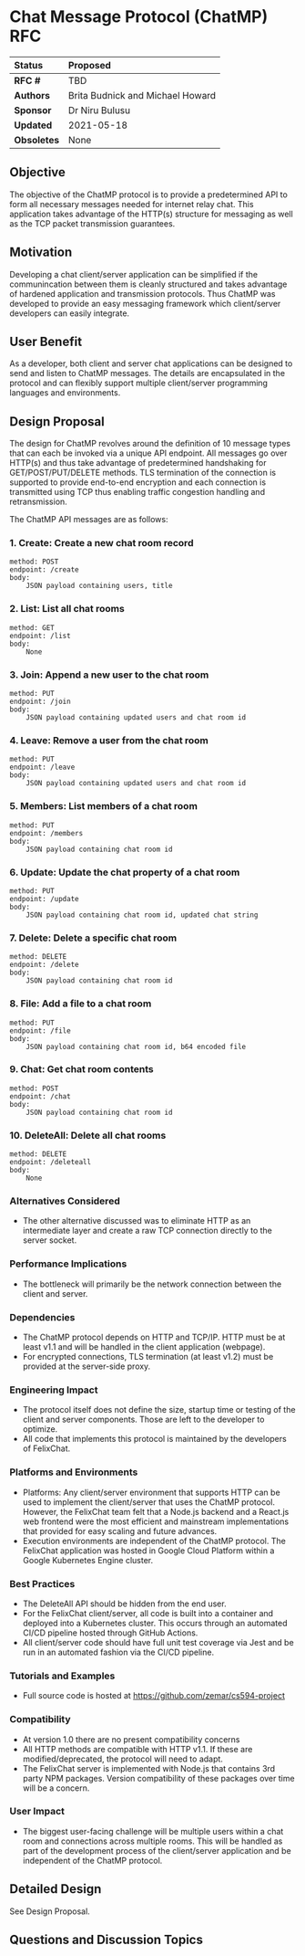# Chat Message Protocol (ChatMP) RFC

| Status        | Proposed       |
:-------------- |:---------------------------------------------------- |
| **RFC #**     | TBD |
| **Authors**   | Brita Budnick and Michael Howard |
| **Sponsor**   | Dr Niru Bulusu |
| **Updated**   | 2021-05-18 |
| **Obsoletes** | None  |

## Objective

The objective of the ChatMP protocol is to provide a predetermined API to form all necessary messages needed for internet relay chat. This application takes advantage of the HTTP(s) structure for messaging as well as the TCP packet transmission guarantees.

## Motivation

Developing a chat client/server application can be simplified if the communincation between them is cleanly structured and takes advantage of hardened application and transmission protocols. Thus ChatMP was developed to provide an easy messaging framework which client/server developers can easily integrate.

## User Benefit

As a developer, both client and server chat applications can be designed to send and listen to ChatMP messages.  The details are encapsulated in the protocol and can flexibly support multiple client/server programming languages and environments.

## Design Proposal

The design for ChatMP revolves around the definition of 10 message types that can each be invoked via a unique API endpoint.  All messages go over HTTP(s) and thus take advantage of predetermined handshaking for GET/POST/PUT/DELETE methods.  TLS termination of the connection is supported to provide end-to-end encryption and each connection is transmitted using TCP thus enabling traffic congestion handling and retransmission.

The ChatMP API messages are as follows:

### 1. Create: Create a new chat room record
    method: POST
    endpoint: /create
    body: 
        JSON payload containing users, title
### 2. List: List all chat rooms
    method: GET
    endpoint: /list
    body: 
        None

### 3. Join: Append a new user to the chat room
    method: PUT
    endpoint: /join
    body:
        JSON payload containing updated users and chat room id

### 4. Leave: Remove a user from the chat room
    method: PUT
    endpoint: /leave
    body:
        JSON payload containing updated users and chat room id

### 5. Members: List members of a chat room
    method: PUT
    endpoint: /members
    body:
        JSON payload containing chat room id

### 6. Update: Update the chat property of a chat room
    method: PUT
    endpoint: /update
    body:
        JSON payload containing chat room id, updated chat string

### 7. Delete: Delete a specific chat room
    method: DELETE
    endpoint: /delete
    body:
        JSON payload containing chat room id

### 8. File: Add a file to a chat room
    method: PUT
    endpoint: /file
    body:
        JSON payload containing chat room id, b64 encoded file

### 9. Chat: Get chat room contents
    method: POST
    endpoint: /chat
    body:
        JSON payload containing chat room id

### 10. DeleteAll: Delete all chat rooms
    method: DELETE
    endpoint: /deleteall
    body:
        None


### Alternatives Considered
* The other alternative discussed was to eliminate HTTP as an intermediate layer and create a raw TCP connection directly to the server socket.

### Performance Implications
* The bottleneck will primarily be the network connection between the client and server.

### Dependencies
* The ChatMP protocol depends on HTTP and TCP/IP.  HTTP must be at least v1.1 and will be handled in the client application (webpage).
* For encrypted connections, TLS termination (at least v1.2) must be provided at the server-side proxy. 

### Engineering Impact
* The protocol itself does not define the size, startup time or testing of the client and server components.  Those are left to the developer to optimize.
* All code that implements this protocol is maintained by the developers of FelixChat.

### Platforms and Environments
* Platforms: Any client/server environment that supports HTTP can be used to implement the client/server that uses the ChatMP protocol.  However, the FelixChat team felt that a Node.js backend and a React.js web frontend were the most efficient and mainstream implementations that provided for easy scaling and future advances.
* Execution environments are independent of the ChatMP protocol.  The FelixChat application was hosted in Google Cloud Platform within a Google Kubernetes Engine cluster.

### Best Practices
* The DeleteAll API should be hidden from the end user.
* For the FelixChat client/server, all code is built into a container and deployed into a Kubernetes cluster.  This occurs through an automated CI/CD pipeline hosted through GitHub Actions.
* All client/server code should have full unit test coverage via Jest and be run in an automated fashion via the CI/CD pipeline. 

### Tutorials and Examples
* Full source code is hosted at https://github.com/zemar/cs594-project

### Compatibility
* At version 1.0 there are no present compatibility concerns
* All HTTP methods are compatible with HTTP v1.1.  If these are modified/deprecated, the protocol will need to adapt.
* The FelixChat server is implemented with Node.js that contains 3rd party NPM packages.  Version compatibility of these packages over time will be a concern.

### User Impact
* The biggest user-facing challenge will be multiple users within a chat room and connections across multiple rooms.  This will be handled as part of the development process of the client/server application and be independent of the ChatMP protocol.

## Detailed Design

See Design Proposal.

## Questions and Discussion Topics

